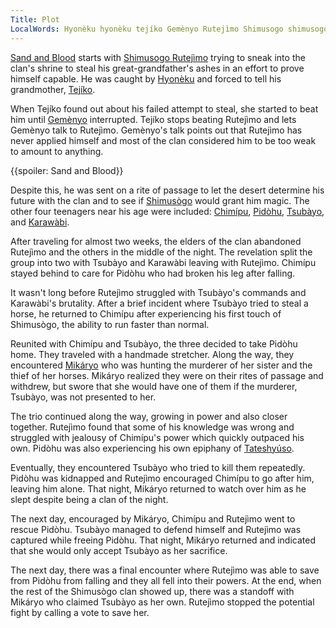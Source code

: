 ```yaml
---
Title: Plot
LocalWords: Hyonèku hyonèku tejíko Gemènyo Rutejìmo Shimusogo shimusogo Gemènyo's Chimípu tateshyuso Pidòhu Karawàbi Shimusògo tsubàyo chimípu karawàbi pidòhu Tsubàyo's Karawàbi's pabinkue mikáryo Chimípu's Tateshyúso
---
```


[Sand and Blood](/sand-and-blood/) starts with [Shimusogo Rutejìmo]() trying to sneak into the clan's shrine to steal his great-grandfather's ashes in an effort to prove himself capable. He was caught by [Hyonèku](/shimusogo-hyonèku/) and forced to tell his grandmother, [Tejíko](/shimusogo-tejíko/).

When Tejíko found out about his failed attempt to steal, she started to beat him until [Gemènyo](/shimusogo-gemènyo/) interrupted. Tejíko stops beating Rutejìmo and lets Gemènyo talk to Rutejìmo. Gemènyo's talk points out that Rutejìmo has never applied himself and most of the clan considered him to be too weak to amount to anything.

{{spoiler: Sand and Blood}}

Despite this, he was sent on a rite of passage to let the desert determine his future with the clan and to see if [Shimusògo]() would grant him magic. The other four teenagers near his age were included: [Chimípu](/shimusogo-chimípu/), [Pidòhu](/tateshyuso-pidòhu/), [Tsubàyo](/pabinkue-tsubàyo/), and [Karawàbi](/shimusogo-karawàbi/).

After traveling for almost two weeks, the elders of the clan abandoned Rutejìmo and the others in the middle of the night. The revelation split the group into two with Tsubàyo and Karawàbi leaving with Rutejìmo. Chimípu stayed behind to care for Pidòhu who had broken his leg after falling.

It wasn't long before Rutejìmo struggled with Tsubàyo's commands and Karawàbi's brutality. After a brief incident where Tsubàyo tried to steal a horse, he returned to Chimípu after experiencing his first touch of Shimusògo, the ability to run faster than normal.

Reunited with Chimípu and Tsubàyo, the three decided to take Pidòhu home. They traveled with a handmade stretcher. Along the way, they encountered [Mikáryo](/pabinkue-mikáryo/) who was hunting the murderer of her sister and the thief of her horses. Mikáryo realized they were on their rites of passage and withdrew, but swore that she would have one of them if the murderer, Tsubàyo, was not presented to her.

The trio continued along the way, growing in power and also closer together. Rutejìmo found that some of his knowledge was wrong and struggled with jealousy of Chimípu's power which quickly outpaced his own. Pidòhu was also experiencing his own epiphany of [Tateshyúso]().

Eventually, they encountered Tsubàyo who tried to kill them repeatedly. Pidòhu was kidnapped and Rutejìmo encouraged Chimípu to go after him, leaving him alone. That night, Mikáryo returned to watch over him as he slept despite being a clan of the night.

The next day, encouraged by Mikáryo, Chimípu and Rutejìmo went to rescue Pidòhu. Tsubàyo managed to defend himself and Rutejìmo was captured while freeing Pidòhu. That night, Mikáryo returned and indicated that she would only accept Tsubàyo as her sacrifice.

The next day, there was a final encounter where Rutejìmo was able to save from Pidòhu from falling and they all fell into their powers. At the end, when the rest of the Shimusògo clan showed up, there was a standoff with Mikáryo who claimed Tsubàyo as her own. Rutejìmo stopped the potential fight by calling a vote to save her.
